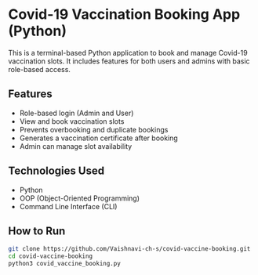 # Covid-19 Vaccination Booking App (Python)
This is a terminal-based Python application to book and manage Covid-19 vaccination slots. It includes features for both users and admins with basic role-based access.
## Features
- Role-based login (Admin and User)
- View and book vaccination slots
- Prevents overbooking and duplicate bookings
- Generates a vaccination certificate after booking
- Admin can manage slot availability
## Technologies Used
- Python  
- OOP (Object-Oriented Programming)  
- Command Line Interface (CLI)
## How to Run
```bash
git clone https://github.com/Vaishnavi-ch-s/covid-vaccine-booking.git
cd covid-vaccine-booking
python3 covid_vaccine_booking.py
